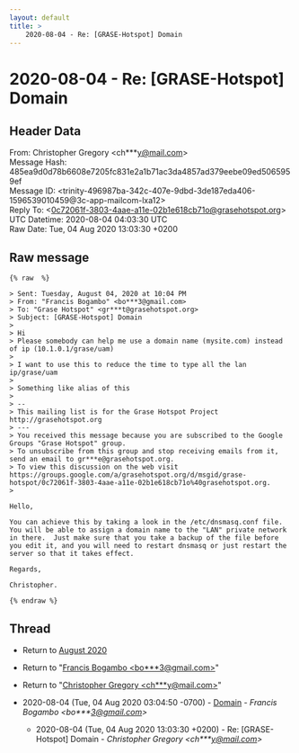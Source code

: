 ```yaml
---
layout: default
title: >
    2020-08-04 - Re: [GRASE-Hotspot] Domain
---
```


# 2020-08-04 - Re: [GRASE-Hotspot] Domain

## Header Data

From: Christopher Gregory \<ch***y@mail.com\><br>
Message Hash: 485ea9d0d78b6608e7205fc831e2a1b71ac3da4857ad379eebe09ed5065959ef<br>
Message ID: \<trinity-496987ba-342c-407e-9dbd-3de187eda406-1596539010459@3c-app-mailcom-lxa12\><br>
Reply To: \<0c72061f-3803-4aae-a11e-02b1e618cb71o@grasehotspot.org\><br>
UTC Datetime: 2020-08-04 04:03:30 UTC<br>
Raw Date: Tue, 04 Aug 2020 13:03:30 +0200<br>

## Raw message

```
{% raw  %}

> Sent: Tuesday, August 04, 2020 at 10:04 PM
> From: "Francis Bogambo" <bo***3@gmail.com>
> To: "Grase Hotspot" <gr***t@grasehotspot.org>
> Subject: [GRASE-Hotspot] Domain
>
> Hi
> Please somebody can help me use a domain name (mysite.com) instead of ip (10.1.0.1/grase/uam)
>
> I want to use this to reduce the time to type all the lan ip/grase/uam
>
> Something like alias of this
>
> --
> This mailing list is for the Grase Hotspot Project http://grasehotspot.org
> ---
> You received this message because you are subscribed to the Google Groups "Grase Hotspot" group.
> To unsubscribe from this group and stop receiving emails from it, send an email to gr***e@grasehotspot.org.
> To view this discussion on the web visit https://groups.google.com/a/grasehotspot.org/d/msgid/grase-hotspot/0c72061f-3803-4aae-a11e-02b1e618cb71o%40grasehotspot.org.
>

Hello,

You can achieve this by taking a look in the /etc/dnsmasq.conf file.  You will be able to assign a domain name to the "LAN" private network in there.  Just make sure that you take a backup of the file before you edit it, and you will need to restart dnsmasq or just restart the server so that it takes effect.

Regards,

Christopher.

{% endraw %}
```

## Thread

+ Return to [August 2020](/archive/2020/08)

+ Return to "[Francis Bogambo <bo***3<span>@</span>gmail.com>](/authors/bo___3_at_gmail_com)"
+ Return to "[Christopher Gregory <ch***y<span>@</span>mail.com>](/authors/ch___y_at_mail_com)"

+ 2020-08-04 (Tue, 04 Aug 2020 03:04:50 -0700) - [Domain](/archive/2020/08/f1a8847fb578ce95cab018763f0359349387632fceb3baa4fb1d4fc705edf348) - _Francis Bogambo \<bo***3@gmail.com\>_
  + 2020-08-04 (Tue, 04 Aug 2020 13:03:30 +0200) - Re: [GRASE-Hotspot] Domain - _Christopher Gregory \<ch***y@mail.com\>_

